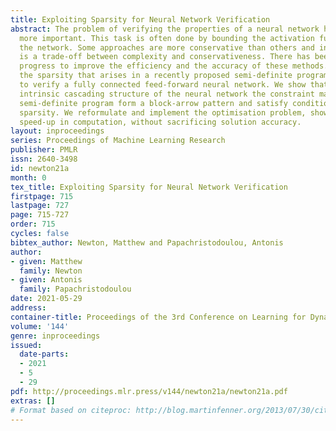 ```yaml
---
title: Exploiting Sparsity for Neural Network Verification
abstract: The problem of verifying the properties of a neural network has never been
  more important. This task is often done by bounding the activation functions in
  the network. Some approaches are more conservative than others and in general there
  is a trade-off between complexity and conservativeness. There has been significant
  progress to improve the efficiency and the accuracy of these methods. We investigate
  the sparsity that arises in a recently proposed semi-definite programming framework
  to verify a fully connected feed-forward neural network. We show that due to the
  intrinsic cascading structure of the neural network the constraint matrices in the
  semi-definite program form a block-arrow pattern and satisfy conditions for chordal
  sparsity. We reformulate and implement the optimisation problem, showing a significant
  speed-up in computation, without sacrificing solution accuracy.
layout: inproceedings
series: Proceedings of Machine Learning Research
publisher: PMLR
issn: 2640-3498
id: newton21a
month: 0
tex_title: Exploiting Sparsity for Neural Network Verification
firstpage: 715
lastpage: 727
page: 715-727
order: 715
cycles: false
bibtex_author: Newton, Matthew and Papachristodoulou, Antonis
author:
- given: Matthew
  family: Newton
- given: Antonis
  family: Papachristodoulou
date: 2021-05-29
address:
container-title: Proceedings of the 3rd Conference on Learning for Dynamics and Control
volume: '144'
genre: inproceedings
issued:
  date-parts:
  - 2021
  - 5
  - 29
pdf: http://proceedings.mlr.press/v144/newton21a/newton21a.pdf
extras: []
# Format based on citeproc: http://blog.martinfenner.org/2013/07/30/citeproc-yaml-for-bibliographies/
---
```

